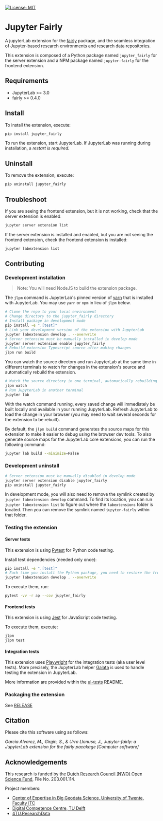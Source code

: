 [![License: MIT](https://img.shields.io/badge/License-MIT-yellow.svg)](https://opensource.org/licenses/MIT)

# Jupyter Fairly
 A jupyterLab extension for the [fairly](https://github.com/ITC-CRIB/fairly) package, and the seamless integration of Jupyter-based research environments and research data repositories.

This extension is composed of a Python package named `jupyter_fairly`
for the server extension and a NPM package named `jupyter-fairly`
for the frontend extension.

## Requirements

- JupyterLab >= 3.0
- fairly >= 0.4.0

## Install

To install the extension, execute:

```bash
pip install jupyter_fairly
```

To run the extension, start JupyterLab. If JupyterLab was running during installation, a *restart is required.*

## Uninstall

To remove the extension, execute:

```bash
pip uninstall jupyter_fairly
```

## Troubleshoot

If you are seeing the frontend extension, but it is not working, check
that the server extension is enabled:

```bash
jupyter server extension list
```

If the server extension is installed and enabled, but you are not seeing
the frontend extension, check the frontend extension is installed:

```bash
jupyter labextension list
```

## Contributing

### Development installation

> Note: You will need NodeJS to build the extension package.

The `jlpm` command is JupyterLab's pinned version of
[yarn](https://yarnpkg.com/) that is installed with JupyterLab. You may use
`yarn` or `npm` in lieu of `jlpm` below.

```bash
# Clone the repo to your local environment
# Change directory to the jupyter_fairly directory
# Install package in development mode
pip install -e ".[test]"
# Link your development version of the extension with JupyterLab
jupyter labextension develop . --overwrite
# Server extension must be manually installed in develop mode
jupyter server extension enable jupyter_fairly
# Rebuild extension Typescript source after making changes
jlpm run build
```

You can watch the source directory and run JupyterLab at the same time in different terminals to watch for changes in the extension's source and automatically rebuild the extension.

```bash
# Watch the source directory in one terminal, automatically rebuilding when needed
jlpm watch
# Run JupyterLab in another terminal
jupyter lab
```

With the watch command running, every saved change will immediately be built locally and available in your running JupyterLab. Refresh JupyterLab to load the change in your browser (you may need to wait several seconds for the extension to be rebuilt).

By default, the `jlpm build` command generates the source maps for this extension to make it easier to debug using the browser dev tools. To also generate source maps for the JupyterLab core extensions, you can run the following command:

```bash
jupyter lab build --minimize=False
```

### Development uninstall

```bash
# Server extension must be manually disabled in develop mode
jupyter server extension disable jupyter_fairly
pip uninstall jupyter_fairly
```

In development mode, you will also need to remove the symlink created by `jupyter labextension develop`
command. To find its location, you can run `jupyter labextension list` to figure out where the `labextensions`
folder is located. Then you can remove the symlink named `jupyter-fairly` within that folder.

### Testing the extension

#### Server tests

This extension is using [Pytest](https://docs.pytest.org/) for Python code testing.

Install test dependencies (needed only once):

```sh
pip install -e ".[test]"
# Each time you install the Python package, you need to restore the front-end extension link
jupyter labextension develop . --overwrite
```

To execute them, run:

```sh
pytest -vv -r ap --cov jupyter_fairly
```

#### Frontend tests

This extension is using [Jest](https://jestjs.io/) for JavaScript code testing.

To execute them, execute:

```sh
jlpm
jlpm test
```

#### Integration tests

This extension uses [Playwright](https://playwright.dev/docs/intro/) for the integration tests (aka user level tests).
More precisely, the JupyterLab helper [Galata](https://github.com/jupyterlab/jupyterlab/tree/master/galata) is used to handle testing the extension in JupyterLab.

More information are provided within the [ui-tests](./ui-tests/README.md) README.

### Packaging the extension

See [RELEASE](RELEASE.md)


## Citation

Please cite this software using as follows:

  *Garcia Alvarez, M.,  Girgin, S., & Urra Llanusa, J., Jupyter-fairly: a JupyterLab extension for the fairly pacakage [Computer software]*


## Acknowledgements

This research is funded by the [Dutch Research Council (NWO) Open Science Fund](https://www.nwo.nl/en/researchprogrammes/open-science/open-science-fund/), File No. 203.001.114.

Project members:

- [Center of Expertise in Big Geodata Science, University of Twente, Faculty ITC](https://itc.nl/big-geodata/)
- [Digital Competence Centre, TU Delft](https://dcc.tudelft.nl/)
- [4TU.ResearchData](https://data.4tu.nl/)

